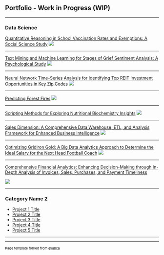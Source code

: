 ## Portfolio - Work in Progress (WIP)

---

### Data Science

[Quantitative Reasoning in School Vaccination Rates and Exemptions: A Social Science Study](/Vaccination_Rate_and_Exemptions_in_Schools.md)
<img src="images/School_Vaccination_Rate_and_Exemptions_merged_image.jpg?raw=true"/>

---

[Text Mining and Machine Learning for Stages of Grief Sentiment Analysis: A Psychological Study](http://example.com/)
<img src="images/text_mining_merged_image_2.jpg?raw=true"/>

---

[Neural Network Time-Series Analysis for Identifying Top REIT Investment Opportunities in Key Zip Codes](http://example.com/)
<img src="images/timeseries_merged_image.jpg?raw=true"/>

---

[Predicting Forest Fires](/pdf/Final_Project_Forest_Fire.pdf)
<img src="images/bio_chem_merged_image.jpg?raw=true"/>


---
[Scripting Methods for Exploring Nutritional Biochemistry Insights](/pdf/sample_presentation.pdf)
<img src="images/bio_chem_merged_image.jpg?raw=true"/>

---

[Sales Dimension: A Comprehensive Data Warehouse, ETL, and Analysis Framework for Enhanced Business Intelligence](/pdf/sample_presentation.pdf)
<img src="images/data_warehouse_merged_image.jpg?raw=true"/>

---

[Optimizing Gridiron Gold: A Big Data Analytics Approach to Determine the Ideal Salary for the Next Head Football Coach](http://example.com/)
<img src="images/salary_merged_image.jpg?raw=true"/>

---

[Comprehensive Financial Analytics: Enhancing Decision-Making through In-Depth Analysis of Invoices, Sales, Purchases, and Payment Timeliness](http://example.com/)

<img src="images/acc_merged_image.jpg?raw=true"/>

---
### Category Name 2

- [Project 1 Title](http://example.com/)
- [Project 2 Title](http://example.com/)
- [Project 3 Title](http://example.com/)
- [Project 4 Title](http://example.com/)
- [Project 5 Title](http://example.com/)

---




---
<p style="font-size:11px">Page template forked from <a href="https://github.com/evanca/quick-portfolio">evanca</a></p>
<!-- Remove above link if you don't want to attibute -->

